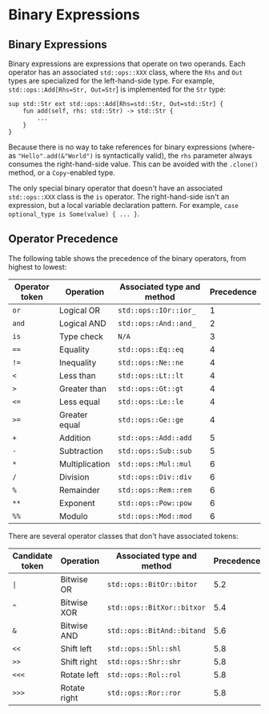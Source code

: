 # Binary Expressions

<primary-label ref="header-label"/>

<secondary-label ref="doc-complete"/>

## Binary Expressions

Binary expressions are expressions that operate on two operands. Each operator has an associated `std::ops::XXX` class,
where the `Rhs` and `Out` types are specialized for the left-hand-side type. For example,
`std::ops::Add[Rhs=Str, Out=Str`] is implemented for the `Str` type:

```
sup std::Str ext std::ops::Add[Rhs=std::Str, Out=std::Str] {
    fun add(self, rhs: std::Str) -> std::Str {
        ...
    }
}
```

Because there is no way to take references for binary expressions (where-as `"Hello".add(&"World")` is syntactically
valid), the `rhs` parameter always consumes the right-hand-side value. This can be avoided with the `.clone()` method,
or a `Copy`-enabled type.

The only special binary operator that doesn't have an associated `std::ops::XXX` class is the `is` operator. The
right-hand-side isn't an expression, but a local variable declaration pattern. For example,
`case optional_type is Some(value) { ... }`.

## Operator Precedence

The following table shows the precedence of the binary operators, from highest to lowest:

| Operator token | Operation      | Associated type and method | Precedence |
|----------------|----------------|----------------------------|------------|
| `or`           | Logical OR     | `std::ops::IOr::ior_`      | 1          |
| `and`          | Logical AND    | `std::ops::And::and_`      | 2          |
| `is`           | Type check     | `N/A`                      | 3          |
| `==`           | Equality       | `std::ops::Eq::eq`         | 4          |
| `!=`           | Inequality     | `std::ops::Ne::ne`         | 4          |
| `<`            | Less than      | `std::ops::Lt::lt`         | 4          |
| `>`            | Greater than   | `std::ops::Gt::gt`         | 4          |
| `<=`           | Less equal     | `std::ops::Le::le`         | 4          |
| `>=`           | Greater equal  | `std::ops::Ge::ge`         | 4          |
| `+`            | Addition       | `std::ops::Add::add`       | 5          |
| `-`            | Subtraction    | `std::ops::Sub::sub`       | 5          |
| `*`            | Multiplication | `std::ops::Mul::mul`       | 6          |
| `/`            | Division       | `std::ops::Div::div`       | 6          |
| `%`            | Remainder      | `std::ops::Rem::rem`       | 6          |
| `**`           | Exponent       | `std::ops::Pow::pow`       | 6          |
| `%%`           | Modulo         | `std::ops::Mod::mod`       | 6          |

There are several operator classes that don't have associated tokens:

| Candidate token | Operation    | Associated type and method | Precedence |
|-----------------|--------------|----------------------------|------------|
| `\|`            | Bitwise OR   | `std::ops::BitOr::bitor`   | 5.2        |
| `^`             | Bitwise XOR  | `std::ops::BitXor::bitxor` | 5.4        |
| `&`             | Bitwise AND  | `std::ops::BitAnd::bitand` | 5.6        |
| `<<`            | Shift left   | `std::ops::Shl::shl`       | 5.8        |
| `>>`            | Shift right  | `std::ops::Shr::shr`       | 5.8        |
| `<<<`           | Rotate left  | `std::ops::Rol::rol`       | 5.8        |
| `>>>`           | Rotate right | `std::ops::Ror::ror`       | 5.8        |

